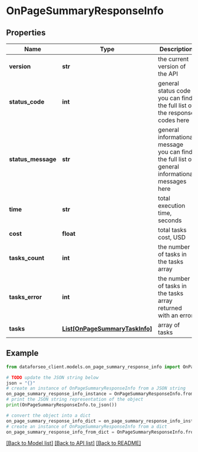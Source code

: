 # OnPageSummaryResponseInfo


## Properties

Name | Type | Description | Notes
------------ | ------------- | ------------- | -------------
**version** | **str** | the current version of the API | [optional] 
**status_code** | **int** | general status code you can find the full list of the response codes here | [optional] 
**status_message** | **str** | general informational message you can find the full list of general informational messages here | [optional] 
**time** | **str** | total execution time, seconds | [optional] 
**cost** | **float** | total tasks cost, USD | [optional] 
**tasks_count** | **int** | the number of tasks in the tasks array | [optional] 
**tasks_error** | **int** | the number of tasks in the tasks array returned with an error | [optional] 
**tasks** | [**List[OnPageSummaryTaskInfo]**](OnPageSummaryTaskInfo.md) | array of tasks | [optional] 

## Example

```python
from dataforseo_client.models.on_page_summary_response_info import OnPageSummaryResponseInfo

# TODO update the JSON string below
json = "{}"
# create an instance of OnPageSummaryResponseInfo from a JSON string
on_page_summary_response_info_instance = OnPageSummaryResponseInfo.from_json(json)
# print the JSON string representation of the object
print(OnPageSummaryResponseInfo.to_json())

# convert the object into a dict
on_page_summary_response_info_dict = on_page_summary_response_info_instance.to_dict()
# create an instance of OnPageSummaryResponseInfo from a dict
on_page_summary_response_info_from_dict = OnPageSummaryResponseInfo.from_dict(on_page_summary_response_info_dict)
```
[[Back to Model list]](../README.md#documentation-for-models) [[Back to API list]](../README.md#documentation-for-api-endpoints) [[Back to README]](../README.md)


